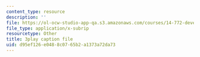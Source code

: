 ```yaml
---
content_type: resource
description: ''
file: https://ol-ocw-studio-app-qa.s3.amazonaws.com/courses/14-772-development-economics-macroeconomics-spring-2013/d95ef126e0488c0765b2a1373a72da73_AW3a2ECNFlE.srt
file_type: application/x-subrip
resourcetype: Other
title: 3play caption file
uid: d95ef126-e048-8c07-65b2-a1373a72da73
---
```

